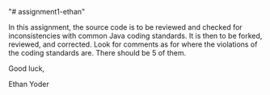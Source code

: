 "# assignment1-ethan" 

In this assignment, the source code is to be reviewed and checked for inconsistencies with common Java coding standards.  It is then to be forked, reviewed, and corrected.
Look for comments as for where the violations of the coding standards are.  There should be 5 of them.

Good luck,

Ethan Yoder
